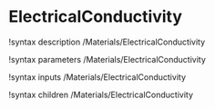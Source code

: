 <!-- MOOSE Documentation Stub: Remove this when content is added. -->

# ElectricalConductivity
!syntax description /Materials/ElectricalConductivity

!syntax parameters /Materials/ElectricalConductivity

!syntax inputs /Materials/ElectricalConductivity

!syntax children /Materials/ElectricalConductivity
